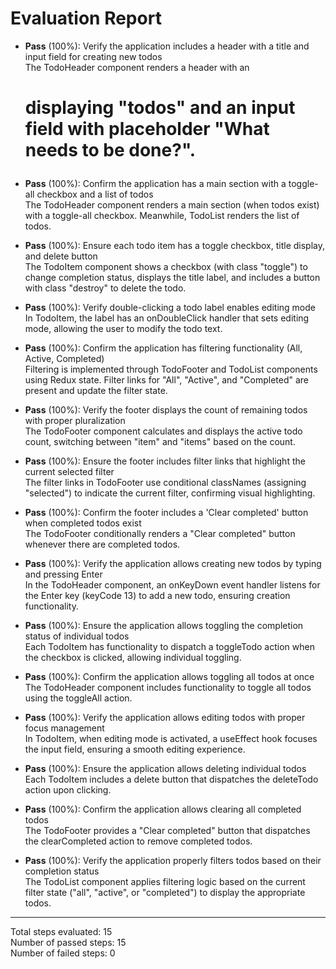 # Evaluation Report

- **Pass** (100%): Verify the application includes a header with a title and input field for creating new todos  
  The TodoHeader component renders a header with an <h1> displaying "todos" and an input field with placeholder "What needs to be done?".

- **Pass** (100%): Confirm the application has a main section with a toggle-all checkbox and a list of todos  
  The TodoHeader component renders a main section (when todos exist) with a toggle-all checkbox. Meanwhile, TodoList renders the list of todos.

- **Pass** (100%): Ensure each todo item has a toggle checkbox, title display, and delete button  
  The TodoItem component shows a checkbox (with class "toggle") to change completion status, displays the title label, and includes a button with class "destroy" to delete the todo.

- **Pass** (100%): Verify double-clicking a todo label enables editing mode  
  In TodoItem, the label has an onDoubleClick handler that sets editing mode, allowing the user to modify the todo text.

- **Pass** (100%): Confirm the application has filtering functionality (All, Active, Completed)  
  Filtering is implemented through TodoFooter and TodoList components using Redux state. Filter links for "All", "Active", and "Completed" are present and update the filter state.

- **Pass** (100%): Verify the footer displays the count of remaining todos with proper pluralization  
  The TodoFooter component calculates and displays the active todo count, switching between "item" and "items" based on the count.

- **Pass** (100%): Ensure the footer includes filter links that highlight the current selected filter  
  The filter links in TodoFooter use conditional classNames (assigning "selected") to indicate the current filter, confirming visual highlighting.

- **Pass** (100%): Confirm the footer includes a 'Clear completed' button when completed todos exist  
  The TodoFooter conditionally renders a "Clear completed" button whenever there are completed todos.

- **Pass** (100%): Verify the application allows creating new todos by typing and pressing Enter  
  In the TodoHeader component, an onKeyDown event handler listens for the Enter key (keyCode 13) to add a new todo, ensuring creation functionality.

- **Pass** (100%): Ensure the application allows toggling the completion status of individual todos  
  Each TodoItem has functionality to dispatch a toggleTodo action when the checkbox is clicked, allowing individual toggling.

- **Pass** (100%): Confirm the application allows toggling all todos at once  
  The TodoHeader component includes functionality to toggle all todos using the toggleAll action.

- **Pass** (100%): Verify the application allows editing todos with proper focus management  
  In TodoItem, when editing mode is activated, a useEffect hook focuses the input field, ensuring a smooth editing experience.

- **Pass** (100%): Ensure the application allows deleting individual todos  
  Each TodoItem includes a delete button that dispatches the deleteTodo action upon clicking.

- **Pass** (100%): Confirm the application allows clearing all completed todos  
  The TodoFooter provides a "Clear completed" button that dispatches the clearCompleted action to remove completed todos.

- **Pass** (100%): Verify the application properly filters todos based on their completion status  
  The TodoList component applies filtering logic based on the current filter state ("all", "active", or "completed") to display the appropriate todos.

---

Total steps evaluated: 15  
Number of passed steps: 15  
Number of failed steps: 0